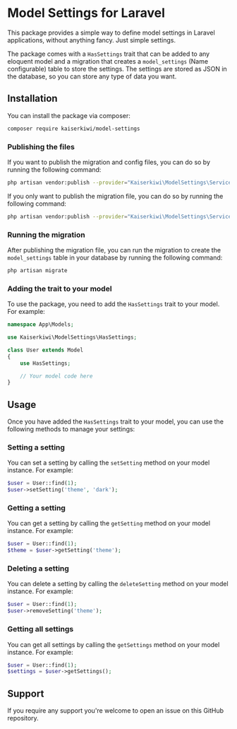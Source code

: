 # Model Settings for Laravel

This package provides a simple way to define model settings in Laravel applications, without anything fancy. Just simple settings. 

The package comes with a `HasSettings` trait that can be added to any eloquent model and a migration that creates a `model_settings` (Name configurable) table to store the settings. The settings are stored as JSON in the database, so you can store any type of data you want. 

## Installation

You can install the package via composer:

```bash
composer require kaiserkiwi/model-settings
```

### Publishing the files
If you want to publish the migration and config files, you can do so by running the following command:
```bash
php artisan vendor:publish --provider="Kaiserkiwi\ModelSettings\ServiceProvider"
```

If you only want to publish the migration file, you can do so by running the following command:
```bash
php artisan vendor:publish --provider="Kaiserkiwi\ModelSettings\ServiceProvider" --tag="migrations"
```

### Running the migration
After publishing the migration file, you can run the migration to create the `model_settings` table in your database by running the following command:
```bash
php artisan migrate
```

### Adding the trait to your model
To use the package, you need to add the `HasSettings` trait to your model. For example:
```php
namespace App\Models;

use Kaiserkiwi\ModelSettings\HasSettings;

class User extends Model
{
	use HasSettings;

	// Your model code here
}
```

## Usage

Once you have added the `HasSettings` trait to your model, you can use the following methods to manage your settings:
### Setting a setting
You can set a setting by calling the `setSetting` method on your model instance. For example:
```php
$user = User::find(1);
$user->setSetting('theme', 'dark');
```

### Getting a setting
You can get a setting by calling the `getSetting` method on your model instance. For example:
```php
$user = User::find(1);
$theme = $user->getSetting('theme');
```

### Deleting a setting
You can delete a setting by calling the `deleteSetting` method on your model instance. For example:
```php
$user = User::find(1);
$user->removeSetting('theme');
```

### Getting all settings
You can get all settings by calling the `getSettings` method on your model instance. For example:
```php
$user = User::find(1);
$settings = $user->getSettings();
```

## Support
If you require any support you're welcome to open an issue on this GitHub repository.
